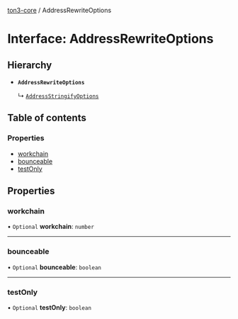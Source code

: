 [ton3-core](../README.md) / AddressRewriteOptions

# Interface: AddressRewriteOptions

## Hierarchy

- **`AddressRewriteOptions`**

  ↳ [`AddressStringifyOptions`](AddressStringifyOptions.md)

## Table of contents

### Properties

- [workchain](AddressRewriteOptions.md#workchain)
- [bounceable](AddressRewriteOptions.md#bounceable)
- [testOnly](AddressRewriteOptions.md#testonly)

## Properties

### workchain

• `Optional` **workchain**: `number`

___

### bounceable

• `Optional` **bounceable**: `boolean`

___

### testOnly

• `Optional` **testOnly**: `boolean`
